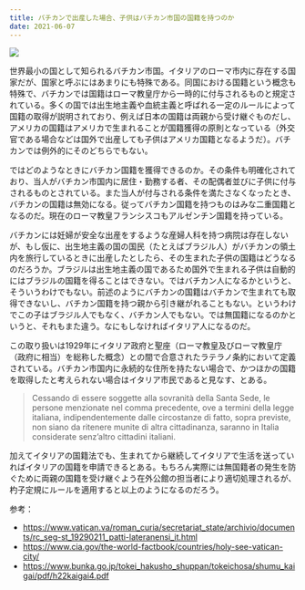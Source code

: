 ```yaml
---
title: バチカンで出産した場合、子供はバチカン市国の国籍を持つのか
date: 2021-06-07
---
```


![](https://source.unsplash.com/u84rwkq30ig/1200x800)

世界最小の国として知られるバチカン市国。イタリアのローマ市内に存在する国家だが、国家と呼ぶにはあまりにも特殊である。同国における国籍という概念も特殊で、バチカンでは国籍はローマ教皇庁から一時的に付与されるものと規定されている。多くの国では出生地主義や血統主義と呼ばれる一定のルールによって国籍の取得が説明されており、例えば日本の国籍は両親から受け継ぐものだし、アメリカの国籍はアメリカで生まれることが国籍獲得の原則となっている（外交官である場合などは国外で出産しても子供はアメリカ国籍となるようだ）。バチカンでは例外的にそのどちらでもない。

ではどのようなときにバチカン国籍を獲得できるのか。その条件も明確化されており、当人がバチカン市国内に居住・勤務する者、その配偶者並びに子供に付与されるものとされている。また当人が付与される条件を満たさなくなったとき、バチカンの国籍は無効になる。従ってバチカン国籍を持つものはみな二重国籍となるのだ。現在のローマ教皇フランシスコもアルゼンチン国籍を持っている。

バチカンには妊婦が安全な出産をするような産婦人科を持つ病院は存在しないが、もし仮に、出生地主義の国の国民（たとえばブラジル人）がバチカンの領土内を旅行しているときに出産したとしたら、その生まれた子供の国籍はどうなるのだろうか。ブラジルは出生地主義の国であるため国外で生まれる子供は自動的にはブラジルの国籍を得ることはできない。ではバチカン人になるかというと、そういうわけでもない。前述のようにバチカンの国籍はバチカンで生まれても取得できないし、バチカン国籍を持つ親から引き継がれることもない。というわけでこの子はブラジル人でもなく、バチカン人でもない。では無国籍になるのかというと、それもまた違う。なにもしなければイタリア人になるのだ。

この取り扱いは1929年にイタリア政府と聖座（ローマ教皇及びローマ教皇庁（政府に相当）を総称した概念）との間で合意されたラテラノ条約において定義されている。バチカン市国内に永続的な住所を持たない場合で、かつほかの国籍を取得したと考えられない場合はイタリア市民であると見なす、とある。

> Cessando di essere soggette alla sovranità della Santa Sede, le persone menzionate nel comma precedente, ove a termini della legge italiana, indipendentemente dalle circostanze di fatto, sopra previste, non siano da ritenere munite di altra cittadinanza, saranno in Italia considerate senz’altro cittadini italiani.

加えてイタリアの国籍法でも、生まれてから継続してイタリアで生活を送っていればイタリアの国籍を申請できるとある。もちろん実際には無国籍者の発生を防ぐために両親の国籍を受け継ぐよう在外公館の担当者により適切処理されるが、杓子定規にルールを適用すると以上のようになるのだろう。

参考：
- <https://www.vatican.va/roman_curia/secretariat_state/archivio/documents/rc_seg-st_19290211_patti-lateranensi_it.html>
- <https://www.cia.gov/the-world-factbook/countries/holy-see-vatican-city/>
- <https://www.bunka.go.jp/tokei_hakusho_shuppan/tokeichosa/shumu_kaigai/pdf/h22kaigai4.pdf>

